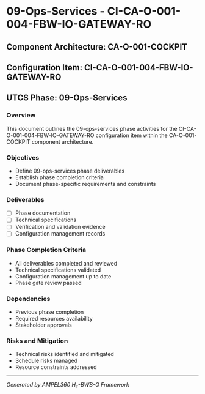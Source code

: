 # 09-Ops-Services - CI-CA-O-001-004-FBW-IO-GATEWAY-RO

## Component Architecture: CA-O-001-COCKPIT
## Configuration Item: CI-CA-O-001-004-FBW-IO-GATEWAY-RO
## UTCS Phase: 09-Ops-Services

### Overview
This document outlines the 09-ops-services phase activities for the CI-CA-O-001-004-FBW-IO-GATEWAY-RO configuration item within the CA-O-001-COCKPIT component architecture.

### Objectives
- Define 09-ops-services phase deliverables
- Establish phase completion criteria
- Document phase-specific requirements and constraints

### Deliverables
- [ ] Phase documentation
- [ ] Technical specifications
- [ ] Verification and validation evidence
- [ ] Configuration management records

### Phase Completion Criteria
- All deliverables completed and reviewed
- Technical specifications validated
- Configuration management up to date
- Phase gate review passed

### Dependencies
- Previous phase completion
- Required resources availability
- Stakeholder approvals

### Risks and Mitigation
- Technical risks identified and mitigated
- Schedule risks managed
- Resource constraints addressed

---
*Generated by AMPEL360 H₂-BWB-Q Framework*
